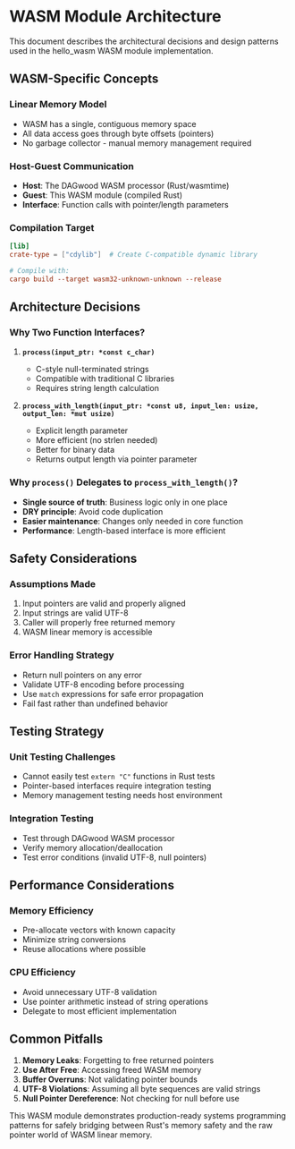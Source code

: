 # WASM Module Architecture

This document describes the architectural decisions and design patterns used in the hello_wasm WASM module implementation.

## WASM-Specific Concepts

### **Linear Memory Model**
- WASM has a single, contiguous memory space
- All data access goes through byte offsets (pointers)
- No garbage collector - manual memory management required

### **Host-Guest Communication**
- **Host**: The DAGwood WASM processor (Rust/wasmtime)
- **Guest**: This WASM module (compiled Rust)
- **Interface**: Function calls with pointer/length parameters

### **Compilation Target**
```toml
[lib]
crate-type = ["cdylib"]  # Create C-compatible dynamic library

# Compile with:
cargo build --target wasm32-unknown-unknown --release
```

## Architecture Decisions

### **Why Two Function Interfaces?**

1. **`process(input_ptr: *const c_char)`**
   - C-style null-terminated strings
   - Compatible with traditional C libraries
   - Requires string length calculation

2. **`process_with_length(input_ptr: *const u8, input_len: usize, output_len: *mut usize)`**
   - Explicit length parameter
   - More efficient (no strlen needed)
   - Better for binary data
   - Returns output length via pointer parameter

### **Why `process()` Delegates to `process_with_length()`?**
- **Single source of truth**: Business logic only in one place
- **DRY principle**: Avoid code duplication
- **Easier maintenance**: Changes only needed in core function
- **Performance**: Length-based interface is more efficient

## Safety Considerations

### **Assumptions Made**
1. Input pointers are valid and properly aligned
2. Input strings are valid UTF-8
3. Caller will properly free returned memory
4. WASM linear memory is accessible

### **Error Handling Strategy**
- Return null pointers on any error
- Validate UTF-8 encoding before processing
- Use `match` expressions for safe error propagation
- Fail fast rather than undefined behavior

## Testing Strategy

### **Unit Testing Challenges**
- Cannot easily test `extern "C"` functions in Rust tests
- Pointer-based interfaces require integration testing
- Memory management testing needs host environment

### **Integration Testing**
- Test through DAGwood WASM processor
- Verify memory allocation/deallocation
- Test error conditions (invalid UTF-8, null pointers)

## Performance Considerations

### **Memory Efficiency**
- Pre-allocate vectors with known capacity
- Minimize string conversions
- Reuse allocations where possible

### **CPU Efficiency**
- Avoid unnecessary UTF-8 validation
- Use pointer arithmetic instead of string operations
- Delegate to most efficient implementation

## Common Pitfalls

1. **Memory Leaks**: Forgetting to free returned pointers
2. **Use After Free**: Accessing freed WASM memory
3. **Buffer Overruns**: Not validating pointer bounds
4. **UTF-8 Violations**: Assuming all byte sequences are valid strings
5. **Null Pointer Dereference**: Not checking for null before use

This WASM module demonstrates production-ready systems programming patterns for safely bridging between Rust's memory safety and the raw pointer world of WASM linear memory.
